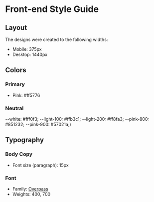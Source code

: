 # Front-end Style Guide

## Layout

The designs were created to the following widths:

- Mobile: 375px
- Desktop: 1440px

## Colors

### Primary

- Pink: #ff5776 

### Neutral
  --white: #fff0f3;
  --light-100: #ffb3c1;
  --light-200: #ff8fa3;
  --pink-800: #851232;
  --pink-900: #57021a;)

## Typography

### Body Copy

- Font size (paragraph): 15px

### Font

- Family: [Overpass](https://fonts.google.com/specimen/Overpass)
- Weights: 400, 700
